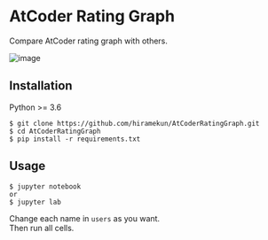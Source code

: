 # AtCoder Rating Graph
Compare AtCoder rating graph with others.

![image](https://user-images.githubusercontent.com/20180425/53232841-5729d400-36cf-11e9-9573-4a8b2a933276.png)

## Installation
Python >= 3.6  

```
$ git clone https://github.com/hiramekun/AtCoderRatingGraph.git
$ cd AtCoderRatingGraph
$ pip install -r requirements.txt
```

## Usage

```
$ jupyter notebook
or 
$ jupyter lab
```

Change each name in `users` as you want.   
Then run all cells.
